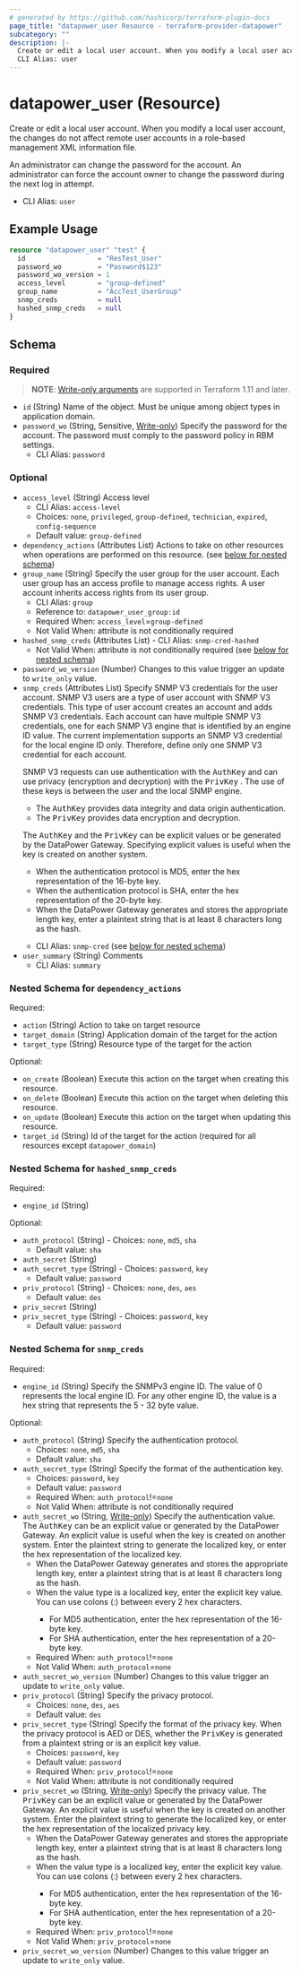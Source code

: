 ```yaml
---
# generated by https://github.com/hashicorp/terraform-plugin-docs
page_title: "datapower_user Resource - terraform-provider-datapower"
subcategory: ""
description: |-
  Create or edit a local user account. When you modify a local user account, the changes do not affect remote user accounts in a role-based management XML information file. An administrator can change the password for the account. An administrator can force the account owner to change the password during the next log in attempt.
  CLI Alias: user
---
```


# datapower_user (Resource)

Create or edit a local user account. When you modify a local user account, the changes do not affect remote user accounts in a role-based management XML information file. <p>An administrator can change the password for the account. An administrator can force the account owner to change the password during the next log in attempt.</p>
  - CLI Alias: `user`

## Example Usage

```terraform
resource "datapower_user" "test" {
  id                  = "ResTest_User"
  password_wo         = "Password$123"
  password_wo_version = 1
  access_level        = "group-defined"
  group_name          = "AccTest_UserGroup"
  snmp_creds          = null
  hashed_snmp_creds   = null
}
```

<!-- schema generated by tfplugindocs -->
## Schema

### Required

> **NOTE**: [Write-only arguments](https://developer.hashicorp.com/terraform/language/resources/ephemeral#write-only-arguments) are supported in Terraform 1.11 and later.

- `id` (String) Name of the object. Must be unique among object types in application domain.
- `password_wo` (String, Sensitive, [Write-only](https://developer.hashicorp.com/terraform/language/resources/ephemeral#write-only-arguments)) Specify the password for the account. The password must comply to the password policy in RBM settings.
  - CLI Alias: `password`

### Optional

- `access_level` (String) Access level
  - CLI Alias: `access-level`
  - Choices: `none`, `privileged`, `group-defined`, `technician`, `expired`, `config-sequence`
  - Default value: `group-defined`
- `dependency_actions` (Attributes List) Actions to take on other resources when operations are performed on this resource. (see [below for nested schema](#nestedatt--dependency_actions))
- `group_name` (String) Specify the user group for the user account. Each user group has an access profile to manage access rights. A user account inherits access rights from its user group.
  - CLI Alias: `group`
  - Reference to: `datapower_user_group:id`
  - Required When: `access_level`=`group-defined`
  - Not Valid When: attribute is not conditionally required
- `hashed_snmp_creds` (Attributes List) - CLI Alias: `snmp-cred-hashed`
  - Not Valid When: attribute is not conditionally required (see [below for nested schema](#nestedatt--hashed_snmp_creds))
- `password_wo_version` (Number) Changes to this value trigger an update to `write_only` value.
- `snmp_creds` (Attributes List) Specify SNMP V3 credentials for the user account. SNMP V3 users are a type of user account with SNMP V3 credentials. This type of user account creates an account and adds SNMP V3 credentials. Each account can have multiple SNMP V3 credentials, one for each SNMP V3 engine that is identified by an engine ID value. The current implementation supports an SNMP V3 credential for the local engine ID only. Therefore, define only one SNMP V3 credential for each account. <p>SNMP V3 requests can use authentication with the <tt>AuthKey</tt> and can use privacy (encryption and decryption) with the <tt>PrivKey</tt> . The use of these keys is between the user and the local SNMP engine. <ul><li>The <tt>AuthKey</tt> provides data integrity and data origin authentication.</li><li>The <tt>PrivKey</tt> provides data encryption and decryption.</li></ul></p><p>The <tt>AuthKey</tt> and the <tt>PrivKey</tt> can be explicit values or be generated by the DataPower Gateway. Specifying explicit values is useful when the key is created on another system. <ul><li>When the authentication protocol is MD5, enter the hex representation of the 16-byte key.</li><li>When the authentication protocol is SHA, enter the hex representation of the 20-byte key.</li><li>When the DataPower Gateway generates and stores the appropriate length key, enter a plaintext string that is at least 8 characters long as the hash.</li></ul></p>
  - CLI Alias: `snmp-cred` (see [below for nested schema](#nestedatt--snmp_creds))
- `user_summary` (String) Comments
  - CLI Alias: `summary`

<a id="nestedatt--dependency_actions"></a>
### Nested Schema for `dependency_actions`

Required:

- `action` (String) Action to take on target resource
- `target_domain` (String) Application domain of the target for the action
- `target_type` (String) Resource type of the target for the action

Optional:

- `on_create` (Boolean) Execute this action on the target when creating this resource.
- `on_delete` (Boolean) Execute this action on the target when deleting this resource.
- `on_update` (Boolean) Execute this action on the target when updating this resource.
- `target_id` (String) Id of the target for the action (required for all resources except `datapower_domain`)


<a id="nestedatt--hashed_snmp_creds"></a>
### Nested Schema for `hashed_snmp_creds`

Required:

- `engine_id` (String)

Optional:

- `auth_protocol` (String) - Choices: `none`, `md5`, `sha`
  - Default value: `sha`
- `auth_secret` (String)
- `auth_secret_type` (String) - Choices: `password`, `key`
  - Default value: `password`
- `priv_protocol` (String) - Choices: `none`, `des`, `aes`
  - Default value: `des`
- `priv_secret` (String)
- `priv_secret_type` (String) - Choices: `password`, `key`
  - Default value: `password`


<a id="nestedatt--snmp_creds"></a>
### Nested Schema for `snmp_creds`

Required:

- `engine_id` (String) Specify the SNMPv3 engine ID. The value of 0 represents the local engine ID. For any other engine ID, the value is a hex string that represents the 5 - 32 byte value.

Optional:

- `auth_protocol` (String) Specify the authentication protocol.
  - Choices: `none`, `md5`, `sha`
  - Default value: `sha`
- `auth_secret_type` (String) Specify the format of the authentication key.
  - Choices: `password`, `key`
  - Default value: `password`
  - Required When: `auth_protocol`!=`none`
  - Not Valid When: attribute is not conditionally required
- `auth_secret_wo` (String, [Write-only](https://developer.hashicorp.com/terraform/language/resources/ephemeral#write-only-arguments)) Specify the authentication value. The <tt>AuthKey</tt> can be an explicit value or generated by the DataPower Gateway. An explicit value is useful when the key is created on another system. Enter the plaintext string to generate the localized key, or enter the hex representation of the localized key. <ul><li>When the DataPower Gateway generates and stores the appropriate length key, enter a plaintext string that is at least 8 characters long as the hash.</li><li>When the value type is a localized key, enter the explicit key value. You can use colons (:) between every 2 hex characters.</li><ul><li>For MD5 authentication, enter the hex representation of the 16-byte key.</li><li>For SHA authentication, enter the hex representation of a 20-byte key.</li></ul></ul>
  - Required When: `auth_protocol`!=`none`
  - Not Valid When: `auth_protocol`=`none`
- `auth_secret_wo_version` (Number) Changes to this value trigger an update to `write_only` value.
- `priv_protocol` (String) Specify the privacy protocol.
  - Choices: `none`, `des`, `aes`
  - Default value: `des`
- `priv_secret_type` (String) Specify the format of the privacy key. When the privacy protocol is AED or DES, whether the <tt>PrivKey</tt> is generated from a plaintext string or is an explicit key value.
  - Choices: `password`, `key`
  - Default value: `password`
  - Required When: `priv_protocol`!=`none`
  - Not Valid When: attribute is not conditionally required
- `priv_secret_wo` (String, [Write-only](https://developer.hashicorp.com/terraform/language/resources/ephemeral#write-only-arguments)) Specify the privacy value. The <tt>PrivKey</tt> can be an explicit value or generated by the DataPower Gateway. An explicit value is useful when the key is created on another system. Enter the plaintext string to generate the localized key, or enter the hex representation of the localized privacy key. <ul><li>When the DataPower Gateway generates and stores the appropriate length key, enter a plaintext string that is at least 8 characters long as the hash.</li><li>When the value type is a localized key, enter the explicit key value. You can use colons (:) between every 2 hex characters.</li><ul><li>For MD5 authentication, enter the hex representation of the 16-byte key.</li><li>For SHA authentication, enter the hex representation of a 20-byte key.</li></ul></ul>
  - Required When: `priv_protocol`!=`none`
  - Not Valid When: `priv_protocol`=`none`
- `priv_secret_wo_version` (Number) Changes to this value trigger an update to `write_only` value.
